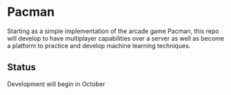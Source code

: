 # Pacman

Starting as a simple implementation of the arcade game Pacman, this repo will develop to have multiplayer capabilities over a server as well as become a platform to practice and develop machine learning techniques.

## Status

Development will begin in October